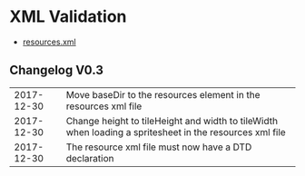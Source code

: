 <html>
  <body>
  <h1>XML Validation</h1>
<ul>
<li><a href="0.3/resourceManager.dtd">resources.xml</a></li>
</ul>

<h2>Changelog V0.3</h2>
<table>
<tr><td>2017-12-30</td><td>Move baseDir to the resources element in the resources xml file</td></tr>
<tr><td>2017-12-30</td><td>Change height to tileHeight and width to tileWidth when loading a spritesheet in the resources xml file</td></tr>
<tr><td>2017-12-30</td><td>The resource xml file must now have a DTD declaration</td></tr>
</table>
</body>
</html>
